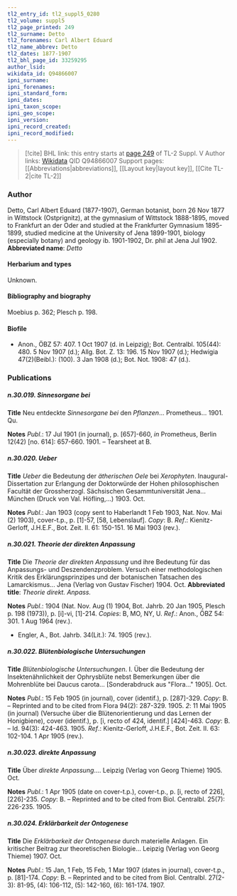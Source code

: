 ```yaml
---
tl2_entry_id: tl2_suppl5_0280
tl2_volume: suppl5
tl2_page_printed: 249
tl2_surname: Detto
tl2_forenames: Carl Albert Eduard
tl2_name_abbrev: Detto
tl2_dates: 1877-1907
tl2_bhl_page_id: 33259295
author_lsid: 
wikidata_id: Q94866007
ipni_surname: 
ipni_forenames: 
ipni_standard_form: 
ipni_dates: 
ipni_taxon_scope: 
ipni_geo_scope: 
ipni_version: 
ipni_record_created: 
ipni_record_modified:
---
```


> [!cite] BHL link: this entry starts at [page 249](https://www.biodiversitylibrary.org/page/33259295) of TL-2 Suppl. V
> Author links: [Wikidata](https://www.wikidata.org/wiki/Q94866007) QID Q94866007
> Support pages: [[Abbreviations|abbreviations]], [[Layout key|layout key]], [[Cite TL-2|cite TL-2]]

### Author

Detto, Carl Albert Eduard (1877-1907), German botanist, born 26 Nov 1877 in Wittstock (Ostprignitz), at the gymnasium of Wittstock 1888-1895, moved to Frankfurt an der Oder and studied at the Frankfurter Gymnasium 1895-1899, studied medicine at the University of Jena 1899-1901, biology (especially botany) and geology ib. 1901-1902, Dr. phil at Jena Jul 1902. 
**Abbreviated name**: *Detto*

#### Herbarium and types

Unknown.

#### Bibliography and biography

Moebius p. 362; Plesch p. 198.

#### Biofile

- Anon., ÖBZ 57: 407. 1 Oct 1907 (d. in Leipzig); Bot. Centralbl. 105(44): 480. 5 Nov 1907 (d.); Allg. Bot. Z. 13: 196. 15 Nov 1907 (d.); Hedwigia 47(2)(Beibl.): (100). 3 Jan 1908 (d.); Bot. Not. 1908: 47 (d.).

### Publications

##### n.30.019. Sinnesorgane bei

**Title**
Neu entdeckte *Sinnesorgane bei* den *Pflanzen*... Prometheus... 1901. Qu.

**Notes**
*Publ*.: 17 Jul 1901 (in journal), p. \[657\]-660, *in* Prometheus, Berlin 12(42) \[no. 614\]: 657-660. 1901. – Tearsheet at B.

##### n.30.020. Ueber

**Title**
*Ueber* die Bedeutung der *ätherischen Oele* bei *Xerophyten*. Inaugural-Dissertation zur Erlangung der Doktorwürde der Hohen philosophischen Facultät der Grossherzogl. Sächsischen Gesammtuniversität Jena... München (Druck von Val. Höfling,...) 1903. Oct.

**Notes**
*Publ*.: Jan 1903 (copy sent to Haberlandt 1 Feb 1903, Nat. Nov. Mai (2) 1903), cover-t.p., p. \[1\]-57, \[58, Lebenslauf\]. *Copy*: B.
*Ref*.: Kienitz-Gerloff, J.H.E.F., Bot. Zeit. II. 61: 150-151. 16 Mai 1903 (rev.).

##### n.30.021. Theorie der direkten Anpassung

**Title**
Die *Theorie der direkten Anpassung* und ihre Bedeutung für das Anpassungs- und Deszendenzproblem. Versuch einer methodologischen Kritik des Erklärungsprinzipes und der botanischen Tatsachen des Lamarckismus... Jena (Verlag von Gustav Fischer) 1904. Oct.
**Abbreviated title**: *Theorie direkt. Anpass.*

**Notes**
*Publ*.: 1904 (Nat. Nov. Aug (1) 1904, Bot. Jahrb. 20 Jan 1905, Plesch p. 198 (1973)), p. \[i\]-vi, \[1\]-214. *Copies*: B, MO, NY, U.
*Ref*.: Anon., ÖBZ 54: 301. 1 Aug 1964 (rev.).
- Engler, A., Bot. Jahrb. 34(Lit.): 74. 1905 (rev.).

##### n.30.022. Blütenbiologische Untersuchungen

**Title**
*Blütenbiologische Untersuchungen*. I. Über die Bedeutung der Insektenähnlichkeit der Ophrysblüte nebst Bemerkungen über die Mohrenblüte bei Daucus carota... \[Sonderabdruck aus "Flora..." 1905\]. Oct.

**Notes**
*Publ*.: 15 Feb 1905 (in journal), cover (identif.), p. \[287\]-329. *Copy*: B. – Reprinted and to be cited from Flora 94(2): 287-329. 1905.
*2*: 11 Mai 1905 (in journal) (Versuche über die Blütenorientierung und das Lernen der Honigbiene), cover (identif.), p. \[i, recto of 424, identif.\] \[424\]-463. *Copy*: B. – Id. 94(3): 424-463. 1905.
*Ref*.: Kienitz-Gerloff, J.H.E.F., Bot. Zeit. II. 63: 102-104. 1 Apr 1905 (rev.).

##### n.30.023. direkte Anpassung

**Title**
Über *direkte Anpassung*.... Leipzig (Verlag von Georg Thieme) 1905. Oct.

**Notes**
*Publ*.: 1 Apr 1905 (date on cover-t.p.), cover-t.p., p. \[i, recto of 226\], \[226\]-235. *Copy*: B. – Reprinted and to be cited from Biol. Centralbl. 25(7): 226-235. 1905.

##### n.30.024. Erklärbarkeit der Ontogenese

**Title**
Die *Erklärbarkeit der Ontogenese* durch materielle Anlagen. Ein kritischer Beitrag zur theoretischen Biologie... Leipzig (Verlag von Georg Thieme) 1907. Oct.

**Notes**
*Publ*.: 15 Jan, 1 Feb, 15 Feb, 1 Mar 1907 (dates in journal), cover-t.p., p. \[81\]-174. *Copy*: B. – Reprinted and to be cited from Biol. Centralbl. 27(2-3): 81-95, (4): 106-112, (5): 142-160, (6): 161-174. 1907.

